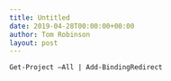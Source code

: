 ```yaml
---
title: Untitled
date: 2019-04-28T00:00:00+00:00
author: Tom Robinson
layout: post
---
```


```
Get-Project –All | Add-BindingRedirect
```
